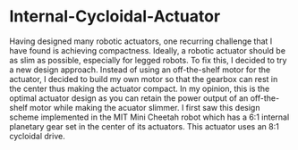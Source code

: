 # Internal-Cycloidal-Actuator
Having designed many robotic actuators, one recurring challenge that I have found is achieving compactness. Ideally, a robotic actuator should be as slim as possible, especially for legged robots. To fix this, I decided to try a new design approach. Instead of using an off-the-shelf motor for the actuator, I decided to build my own motor so that the gearbox can rest in the center thus making the actuator compact. In my opinion, this is the optimal actuator design as you can retain the power output of an off-the-shelf motor while making the acuator slimmer. I first saw this design scheme implemented in the MIT Mini Cheetah robot which has a 6:1 internal planetary gear set in the center of its actuators. This actuator uses an 8:1 cycloidal drive.
